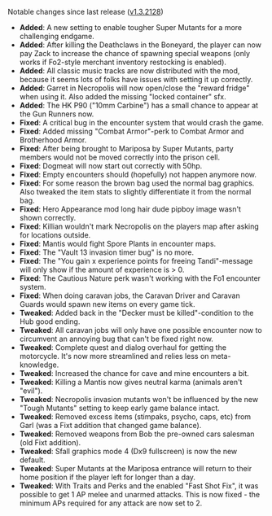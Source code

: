 Notable changes since last release ([v1.3.2128](https://github.com/rotators/Fo1in2/releases/tag/v1.3.2128))
- **Added**: A new setting to enable tougher Super Mutants for a more challenging endgame.
- **Added**: After killing the Deathclaws in the Boneyard, the player can now pay Zack to increase the chance of spawning special weapons (only works if Fo2-style merchant inventory restocking is enabled).
- **Added**: All classic music tracks are now distributed with the mod, because it seems lots of folks have issues with setting it up correctly.
- **Added**: Garret in Necropolis will now open/close the "reward fridge" when using it. Also added the missing "locked container" sfx.
- **Added**: The HK P90 ("10mm Carbine") has a small chance to appear at the Gun Runners now.
- **Fixed**: A critical bug in the encounter system that would crash the game.
- **Fixed**: Added missing "Combat Armor"-perk to Combat Armor and Brotherhood Armor.
- **Fixed**: After being brought to Mariposa by Super Mutants, party members would not be moved correctly into the prison cell.
- **Fixed**: Dogmeat will now start out correctly with 50hp.
- **Fixed**: Empty encounters should (hopefully) not happen anymore now. 
- **Fixed**: For some reason the brown bag used the normal bag graphics. Also tweaked the item stats to slightly differentiate it from the normal bag.
- **Fixed**: Hero Appearance mod long hair dude pipboy image wasn't shown correctly.
- **Fixed**: Killian wouldn't mark Necropolis on the players map after asking for locations outside. 
- **Fixed**: Mantis would fight Spore Plants in encounter maps.
- **Fixed**: The "Vault 13 invasion timer bug" is no more.
- **Fixed**: The "You gain x experience points for freeing Tandi"-message will only show if the amount of experience is > 0.
- **Fixed**: The Cautious Nature perk wasn't working with the Fo1 encounter system.
- **Fixed**: When doing caravan jobs, the Caravan Driver and Caravan Guards would spawn new items on every game tick.
- **Tweaked**: Added back in the "Decker must be killed"-condition to the Hub good ending.
- **Tweaked**: All caravan jobs will only have one possible encounter now to circumvent an annoying bug that can't be fixed right now.
- **Tweaked**: Complete quest and dialog overhaul for getting the motorcycle. It's now more streamlined and relies less on meta-knowledge.
- **Tweaked**: Increased the chance for cave and mine encounters a bit.
- **Tweaked**: Killing a Mantis now gives neutral karma (animals aren't "evil").
- **Tweaked**: Necropolis invasion mutants won't be influenced by the new "Tough Mutants" setting to keep early game balance intact.
- **Tweaked**: Removed excess items (stimpaks, psycho, caps, etc) from Garl (was a Fixt addition that changed game balance).
- **Tweaked**: Removed weapons from Bob the pre-owned cars salesman (old Fixt addition).
- **Tweaked**: Sfall graphics mode 4 (Dx9 fullscreen) is now the new default.
- **Tweaked**: Super Mutants at the Mariposa entrance will return to their home position if the player left for longer than a day.
- **Tweaked**: With Traits and Perks and the enabled "Fast Shot Fix", it was possible to get 1 AP melee and unarmed attacks. This is now fixed - the minimum APs required for any attack are now set to 2.
